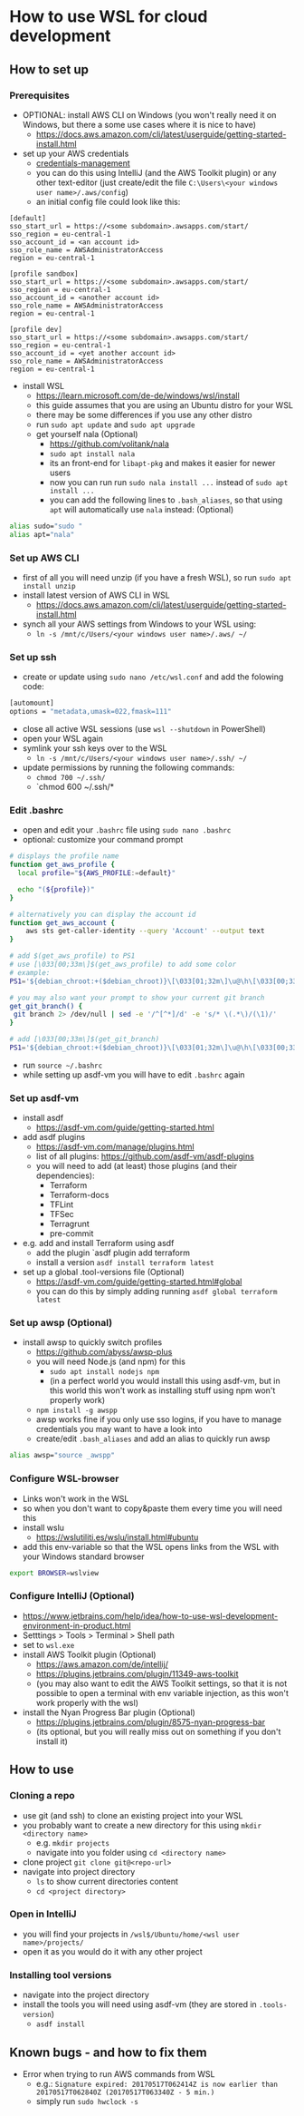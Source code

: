 # How to use WSL for cloud development
## How to set up
### Prerequisites
- OPTIONAL: install AWS CLI on Windows (you won't really need it on Windows, but there a some use cases where it is nice to have)
	- https://docs.aws.amazon.com/cli/latest/userguide/getting-started-install.html
- set up your AWS credentials
	- [credentials-management](credentials-management.md)
	- you can do this using IntelliJ (and the AWS Toolkit plugin) or any other text-editor (just create/edit the file `C:\Users\<your windows user name>/.aws/config`)
	- an initial config file could look like this:
```
[default]
sso_start_url = https://<some subdomain>.awsapps.com/start/
sso_region = eu-central-1
sso_account_id = <an account id>
sso_role_name = AWSAdministratorAccess
region = eu-central-1

[profile sandbox]
sso_start_url = https://<some subdomain>.awsapps.com/start/
sso_region = eu-central-1
sso_account_id = <another account id>
sso_role_name = AWSAdministratorAccess
region = eu-central-1

[profile dev]
sso_start_url = https://<some subdomain>.awsapps.com/start/
sso_region = eu-central-1
sso_account_id = <yet another account id>
sso_role_name = AWSAdministratorAccess
region = eu-central-1
```
- install WSL
	- https://learn.microsoft.com/de-de/windows/wsl/install
	- this guide assumes that you are using an Ubuntu distro for your WSL
	- there may be some differences if you use any other distro
	- run `sudo apt update` and `sudo apt upgrade`
	- get yourself nala (Optional)
		- https://github.com/volitank/nala
		- `sudo apt install nala`
		- its an front-end for `libapt-pkg` and makes it easier for newer users
		- now you can run run `sudo nala install ...` instead of `sudo apt install ...`
		- you can add the following lines to `.bash_aliases`, so that using `apt` will automatically use `nala` instead: (Optional)
```bash
alias sudo="sudo "
alias apt="nala"
```

### Set up AWS CLI
- first of all you will need unzip (if you have a fresh WSL), so run `sudo apt install unzip`
- install latest version of AWS CLI in WSL
	- https://docs.aws.amazon.com/cli/latest/userguide/getting-started-install.html
- synch all your AWS settings from Windows to your WSL using:
	- `ln -s /mnt/c/Users/<your windows user name>/.aws/ ~/`

### Set up ssh
- create or update using `sudo nano /etc/wsl.conf` and add the folowing code:
```bash
[automount]
options = "metadata,umask=022,fmask=111"
```
- close all active WSL sessions (use `wsl --shutdown` in PowerShell)
- open your WSL again
- symlink your ssh keys over to the WSL
	- `ln -s /mnt/c/Users/<your windows user name>/.ssh/ ~/`
- update permissions by running the following commands:
	- `chmod 700 ~/.ssh/`
	- `chmod 600 ~/.ssh/*

### Edit .bashrc
- open and edit your `.bashrc` file using `sudo nano .bashrc`
- optional: customize your command prompt
```bash
# displays the profile name
function get_aws_profile {
  local profile="${AWS_PROFILE:=default}"

  echo "(${profile})"
}

# alternatively you can display the account id
function get_aws_account {
    aws sts get-caller-identity --query 'Account' --output text
}

# add $(get_aws_profile) to PS1
# use [\033[00;33m\]$(get_aws_profile) to add some color
# example:
PS1='${debian_chroot:+($debian_chroot)}\[\033[01;32m\]\u@\h\[\033[00;33m\]$(get_aws_profile)\[\033[00m\]:\[\033[01;34m\]\w\[\033[00m\]\$ '

# you may also want your prompt to show your current git branch
get_git_branch() {
 git branch 2> /dev/null | sed -e '/^[^*]/d' -e 's/* \(.*\)/(\1)/'
}

# add [\033[00;33m\]$(get_git_branch)
PS1='${debian_chroot:+($debian_chroot)}\[\033[01;32m\]\u@\h\[\033[00;33m\]$(get_aws_profile)\[\033[00m\]:\[\033[01;34m\]\w\[\033[00;33m\]$(get_git_branch)\[\033[00m\]\$'
```
- run `source ~/.bashrc`
- while setting up asdf-vm you will have to edit `.bashrc` again

### Set up asdf-vm
- install asdf
	- https://asdf-vm.com/guide/getting-started.html
- add asdf plugins
	- https://asdf-vm.com/manage/plugins.html
	- list of all plugins: https://github.com/asdf-vm/asdf-plugins
	- you will need to add (at least) those plugins (and their dependencies):
		- Terraform
		- Terraform-docs
		- TFLint
		- TFSec
		- Terragrunt
		- pre-commit
- e.g. add and install Terraform using asdf
	- add the plugin `asdf plugin add terraform
	- install a version `asdf install terraform latest`
- set up a global .tool-versions file (Optional)
	- https://asdf-vm.com/guide/getting-started.html#global
	- you can do this by simply adding running `asdf global terraform latest`

### Set up awsp (Optional)
- install awsp to quickly switch profiles
	- https://github.com/abyss/awsp-plus
	- you will need Node.js (and npm) for this
		- `sudo apt install nodejs npm`
		- (in a perfect world you would install this using asdf-vm, but in this world this won't work as installing stuff using npm won't properly work)
	- `npm install -g awspp`
	- awsp works fine if you only use sso logins, if you have to manage credentials you may want to have a look into
	- create/edit `.bash_aliases` and add an alias to quickly run awsp
```bash
alias awsp="source _awspp"
```

### Configure WSL-browser
- Links won't work in the WSL
- so when you don't want to copy&paste them every time you will need this
- install wslu
	- https://wslutiliti.es/wslu/install.html#ubuntu
- add this env-variable so that the WSL opens links from the WSL with your Windows standard browser
```bash
export BROWSER=wslview
```

### Configure IntelliJ (Optional)
- https://www.jetbrains.com/help/idea/how-to-use-wsl-development-environment-in-product.html
- Setttings > Tools > Terminal > Shell path
- set to `wsl.exe`
- install AWS Toolkit plugin  (Optional)
	- https://aws.amazon.com/de/intellij/
	- https://plugins.jetbrains.com/plugin/11349-aws-toolkit
	- (you may also want to edit the AWS Toolkit settings, so that it is not possible to open a terminal with env variable injection, as this won't work properly with the wsl)
- install the Nyan Progress Bar plugin (Optional)
	- https://plugins.jetbrains.com/plugin/8575-nyan-progress-bar
	- (its optional, but you will really miss out on something if you don't install it)

## How to use
### Cloning a repo
- use git (and ssh) to clone an existing project into your WSL
- you probably want to create a new directory for this using `mkdir <directory name>`
	- e.g. `mkdir projects`
	- navigate into you folder using `cd <directory name>`
- clone project `git clone git@<repo-url>`
- navigate into project directory
	- `ls` to show current directories content
	- `cd <project directory>`

### Open in IntelliJ
- you will find your projects in `/wsl$/Ubuntu/home/<wsl user name>/projects/`
- open it as you would do it with any other project

### Installing tool versions
- navigate into the project directory
- install the tools you will need using asdf-vm (they are stored in `.tools-version`)
	- `asdf install`

## Known bugs - and how to fix them
- Error when trying to run AWS commands from WSL
	- e.g.: `Signature expired: 20170517T062414Z is now earlier than 20170517T062840Z (20170517T063340Z - 5 min.)`
	- simply run `sudo hwclock -s`